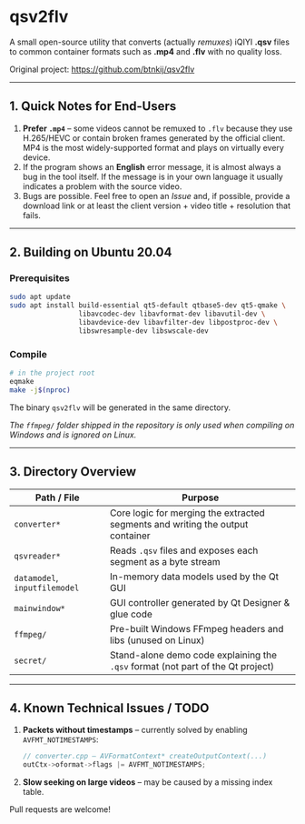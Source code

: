 # qsv2flv

A small open-source utility that converts (actually *remuxes*) iQIYI **.qsv** files to common container formats such as **.mp4** and **.flv** with no quality loss.

Original project: https://github.com/btnkij/qsv2flv

---

## 1. Quick Notes for End-Users

1. **Prefer `.mp4`** – some videos cannot be remuxed to `.flv` because they use H.265/HEVC or contain broken frames generated by the official client. MP4 is the most widely-supported format and plays on virtually every device.
2. If the program shows an **English** error message, it is almost always a bug in the tool itself. If the message is in your own language it usually indicates a problem with the source video.
3. Bugs are possible. Feel free to open an *Issue* and, if possible, provide a download link or at least the client version + video title + resolution that fails.

---

## 2. Building on Ubuntu 20.04

### Prerequisites

```bash
sudo apt update
sudo apt install build-essential qt5-default qtbase5-dev qt5-qmake \
                 libavcodec-dev libavformat-dev libavutil-dev \
                 libavdevice-dev libavfilter-dev libpostproc-dev \
                 libswresample-dev libswscale-dev
```

### Compile

```bash
# in the project root
eqmake
make -j$(nproc)
```

The binary `qsv2flv` will be generated in the same directory.

*The `ffmpeg/` folder shipped in the repository is only used when compiling on Windows and is ignored on Linux.*

---

## 3. Directory Overview

| Path / File | Purpose |
|-------------|---------|
| `converter*` | Core logic for merging the extracted segments and writing the output container |
| `qsvreader*` | Reads `.qsv` files and exposes each segment as a byte stream |
| `datamodel`, `inputfilemodel` | In-memory data models used by the Qt GUI |
| `mainwindow*` | GUI controller generated by Qt Designer & glue code |
| `ffmpeg/` | Pre-built Windows FFmpeg headers and libs (unused on Linux) |
| `secret/` | Stand-alone demo code explaining the `.qsv` format (not part of the Qt project) |

---

## 4. Known Technical Issues / TODO

1. **Packets without timestamps** – currently solved by enabling `AVFMT_NOTIMESTAMPS`:
   ```cpp
   // converter.cpp – AVFormatContext* createOutputContext(...)
   outCtx->oformat->flags |= AVFMT_NOTIMESTAMPS;
   ```
2. **Slow seeking on large videos** – may be caused by a missing index table.

Pull requests are welcome!
